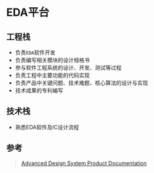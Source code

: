# EDA平台

## 工程栈

- 负责`EDA`软件开发
- 负责编写相关模块的设计规格书
- 参与软件工程系统的设计、开发、测试等过程
- 负责工程中主要功能的代码实现
- 负责产品中关键问题、技术难题、核心算法的设计与实现
- 技术成果的专利编写

## 技术栈

- 熟悉EDA软件及IC设计流程

## 参考

> [Advanced Design System Product Documentation](https://docs.keysight.com/display/support/ADS+Product+Documentation)
